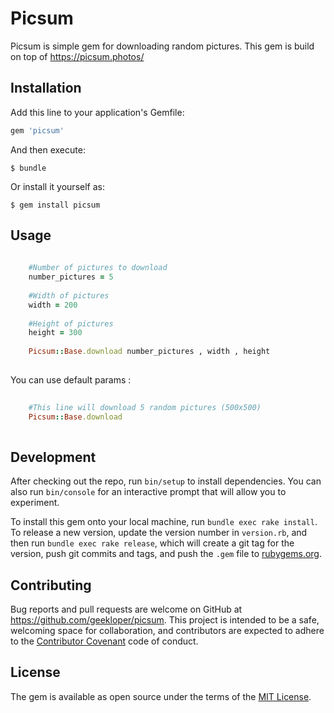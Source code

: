 # Picsum

Picsum is simple gem for downloading random pictures. This gem is build on top of https://picsum.photos/

## Installation

Add this line to your application's Gemfile:

```ruby
gem 'picsum'
```

And then execute:

    $ bundle

Or install it yourself as:

    $ gem install picsum

## Usage


```ruby
    
    #Number of pictures to download
    number_pictures = 5
   
    #Width of pictures
    width = 200
    
    #Height of pictures
    height = 300 
    
    Picsum::Base.download number_pictures , width , height
    
```

You can use default params : 


```ruby
    
    #This line will download 5 random pictures (500x500)
    Picsum::Base.download
    
```


## Development

After checking out the repo, run `bin/setup` to install dependencies. You can also run `bin/console` for an interactive prompt that will allow you to experiment.

To install this gem onto your local machine, run `bundle exec rake install`. To release a new version, update the version number in `version.rb`, and then run `bundle exec rake release`, which will create a git tag for the version, push git commits and tags, and push the `.gem` file to [rubygems.org](https://rubygems.org).

## Contributing

Bug reports and pull requests are welcome on GitHub at https://github.com/geekloper/picsum. This project is intended to be a safe, welcoming space for collaboration, and contributors are expected to adhere to the [Contributor Covenant](http://contributor-covenant.org) code of conduct.

## License

The gem is available as open source under the terms of the [MIT License](http://opensource.org/licenses/MIT).
